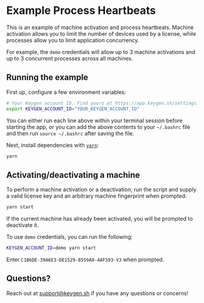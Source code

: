 # Example Process Heartbeats

This is an example of machine activation and process heartbeats. Machine
activation allows you to limit the number of devices used by a license,
while processes allow you to limit application concurrency.

For example, the `demo` credentials will allow up to 3 machine activations
and up to 3 concurrent processes across all machines.

## Running the example

First up, configure a few environment variables:

```bash
# Your Keygen account ID. Find yours at https://app.keygen.sh/settings.
export KEYGEN_ACCOUNT_ID="YOUR_KEYGEN_ACCOUNT_ID"
```

You can either run each line above within your terminal session before
starting the app, or you can add the above contents to your `~/.bashrc`
file and then run `source ~/.bashrc` after saving the file.

Next, install dependencies with [`yarn`](https://yarnpkg.comg):

```bash
yarn
```

## Activating/deactivating a machine

To perform a machine activation or a deactivation, run the script and
supply a valid license key and an arbitrary machine fingerprint when
prompted:

```bash
yarn start
```

If the current machine has already been activated, you will be prompted
to deactivate it.

To use `demo` credentials, you can run the following:

```bash
KEYGEN_ACCOUNT_ID=demo yarn start
```

Enter `C1B6DE-39A6E3-DE1529-8559A0-4AF593-V3` when prompted.

## Questions?

Reach out at [support@keygen.sh](mailto:support@keygen.sh) if you have any
questions or concerns!
